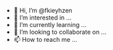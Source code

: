 - 👋 Hi, I’m @fkieyhzen
- 👀 I’m interested in ...
- 🌱 I’m currently learning ...
- 💞️ I’m looking to collaborate on ...
- 📫 How to reach me ...

<!---
fkieyhzen/fkieyhzen is a ✨ special ✨ repository because its `README.md` (this file) appears on your GitHub profile.
You can click the Preview link to take a look at your changes.
--->
